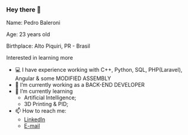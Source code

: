 ### Hey there 👋

Name: Pedro Baleroni

Age: 23 years old

Birthplace: Alto Piquiri, PR - Brasil

Interested in learning more

- 💻 I have experience working with C++, Python, SQL, PHP(Laravel), Angular & some MODIFIED ASSEMBLY 
- 🔭 I’m currently working as a BACK-END DEVELOPER
- 🌱 I’m currently learning
  - Artificial Intelligence;
  - 3D Printing & PID;
- 📫 How to reach me:
  - [LinkedIn](https://www.linkedin.com/in/pedrobaleroni)
  - [E-mail](mailto:pbaleroni@gmail.com)
